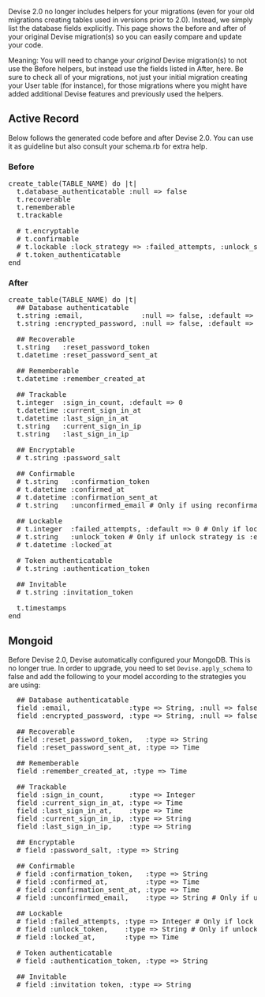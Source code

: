 Devise 2.0 no longer includes helpers for your migrations (even for your old migrations creating tables used in versions prior to 2.0). Instead, we simply list the database fields explicitly. This page shows the before and after of your original Devise migration(s) so you can easily compare and update your code.

Meaning: You will need to change your *original* Devise migration(s) to not use the Before helpers, but instead use the fields listed in After, here.  Be sure to check all of your migrations, not just your initial migration creating your User table (for instance), for those migrations where you might have added additional Devise features and previously used the helpers.

## Active Record

Below follows the generated code before and after Devise 2.0. You can use it as guideline but also consult your schema.rb for extra help.

### Before

<pre lang="ruby">
create_table(TABLE_NAME) do |t|
  t.database_authenticatable :null => false
  t.recoverable
  t.rememberable
  t.trackable

  # t.encryptable
  # t.confirmable
  # t.lockable :lock_strategy => :failed_attempts, :unlock_strategy => :both
  # t.token_authenticatable
end
</pre>

### After

<pre lang="ruby">
create_table(TABLE_NAME) do |t|
  ## Database authenticatable
  t.string :email,              :null => false, :default => ""
  t.string :encrypted_password, :null => false, :default => ""

  ## Recoverable
  t.string   :reset_password_token
  t.datetime :reset_password_sent_at

  ## Rememberable
  t.datetime :remember_created_at

  ## Trackable
  t.integer  :sign_in_count, :default => 0
  t.datetime :current_sign_in_at
  t.datetime :last_sign_in_at
  t.string   :current_sign_in_ip
  t.string   :last_sign_in_ip

  ## Encryptable
  # t.string :password_salt

  ## Confirmable
  # t.string   :confirmation_token
  # t.datetime :confirmed_at
  # t.datetime :confirmation_sent_at
  # t.string   :unconfirmed_email # Only if using reconfirmable

  ## Lockable
  # t.integer  :failed_attempts, :default => 0 # Only if lock strategy is :failed_attempts
  # t.string   :unlock_token # Only if unlock strategy is :email or :both
  # t.datetime :locked_at

  # Token authenticatable
  # t.string :authentication_token

  ## Invitable
  # t.string :invitation_token

  t.timestamps
end
</pre>

## Mongoid

Before Devise 2.0, Devise automatically configured your MongoDB. This is no longer true. In order to upgrade, you need to set `Devise.apply_schema` to false and add the following to your model according to the strategies you are using:

<pre lang="ruby">
  ## Database authenticatable
  field :email,              :type => String, :null => false
  field :encrypted_password, :type => String, :null => false

  ## Recoverable
  field :reset_password_token,   :type => String
  field :reset_password_sent_at, :type => Time

  ## Rememberable
  field :remember_created_at, :type => Time

  ## Trackable
  field :sign_in_count,      :type => Integer
  field :current_sign_in_at, :type => Time
  field :last_sign_in_at,    :type => Time
  field :current_sign_in_ip, :type => String
  field :last_sign_in_ip,    :type => String

  ## Encryptable
  # field :password_salt, :type => String

  ## Confirmable
  # field :confirmation_token,   :type => String
  # field :confirmed_at,         :type => Time
  # field :confirmation_sent_at, :type => Time
  # field :unconfirmed_email,    :type => String # Only if using reconfirmable

  ## Lockable
  # field :failed_attempts, :type => Integer # Only if lock strategy is :failed_attempts
  # field :unlock_token,    :type => String # Only if unlock strategy is :email or :both
  # field :locked_at,       :type => Time

  # Token authenticatable
  # field :authentication_token, :type => String

  ## Invitable
  # field :invitation_token, :type => String
</pre>